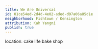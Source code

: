 ```yaml
---
title: We Are Universal
id: 01ce54ed-2d4d-4e02-aded-d97a06a85d1e
neighborhood: Fishtown / Kensington
attribution: Kah Yangni
publish: true
---
```


location: cake life bake shop


            








            